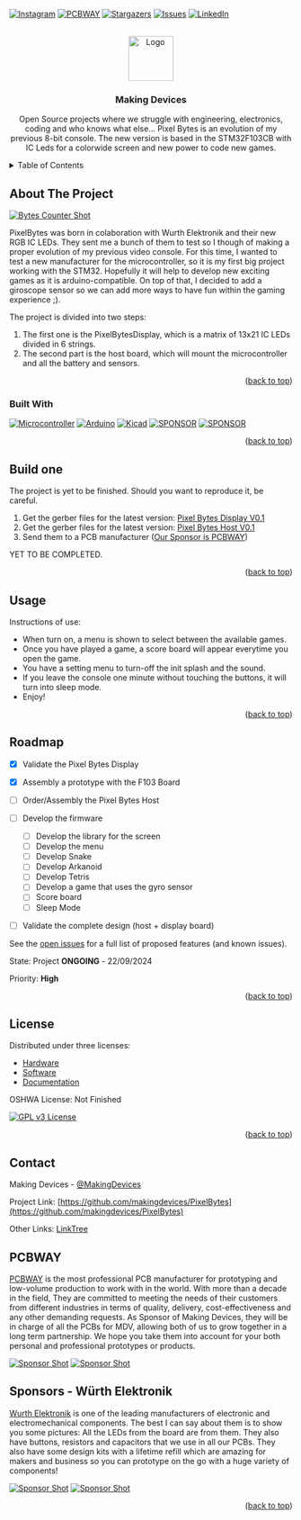 <!-- Improved compatibility of back to top link: See: https://github.com/othneildrew/Best-README-Template/pull/73 -->
<a name="readme-top"></a>
<!--
*** Thanks for checking out the Best-README-Template. If you have a suggestion
*** that would make this better, please fork the repo and create a pull request
*** or simply open an issue with the tag "enhancement".
*** Don't forget to give the project a star!
*** Thanks again! Now go create something AMAZING! :D
-->



<!-- PROJECT SHIELDS -->
<!--
*** I'm using markdown "reference style" links for readability.
*** Reference links are enclosed in brackets [ ] instead of parentheses ( ).
*** See the bottom of this document for the declaration of the reference variables
*** for contributors-url, forks-url, etc. This is an optional, concise syntax you may use.
*** https://www.markdownguide.org/basic-syntax/#reference-style-links
-->
[![Instagram][ig-shield]][ig-url]
[![PCBWAY][sponsor-shield]][sponsor-url]
[![Stargazers][stars-shield]][stars-url]
[![Issues][issues-shield]][issues-url]
[![LinkedIn][linkedin-shield]][linkedin-url]



<!-- PROJECT LOGO -->
<br />
<div align="center">
  <a href="https://makingdevices.com/links/">
    <img src="images/logo.png" alt="Logo" width="80" height="80">
  </a>

<h3 align="center">Making Devices</h3>

  <p align="center">
    Open Source projects where we struggle with engineering, electronics, coding and who knows what else... Pixel Bytes is an evolution of my previous 8-bit console. The new version is based in the STM32F103CB with IC Leds for a colorwide screen and new power to code new games. 
  </p>
</div>



<!-- TABLE OF CONTENTS -->
<details>
  <summary>Table of Contents</summary>
  <ol>
    <li>
      <a href="#about-the-project">About The Project</a>
      <ul>
        <li><a href="#built-with">Built With</a></li>
      </ul>
    </li>
    <li>
      <a href="#Build-one">Build one</a>
      <ul>
      </ul>
    </li>
    <li><a href="#usage">Usage</a></li>
    <li><a href="#roadmap">Roadmap</a></li>
    <li><a href="#license">License</a></li>
    <li><a href="#contact">Contact</a></li>
    <li><a href="#Sponsor">Sponsor</a></li>
  </ol>
</details>



<!-- ABOUT THE PROJECT -->
## About The Project

[![Bytes Counter Shot][product-screenshot]](https://makingdevices.com/)

PixelBytes was born in colaboration with Wurth Elektronik and their new RGB IC LEDs. They sent me a bunch of them to test so I though of making a proper evolution of my previous video console. For this time, I wanted to test a new manufacturer for the microcontroller, so it is my first big project working with the STM32. Hopefully it will help to develop new exciting games as it is arduino-compatible. On top of that, I decided to add a giroscope sensor so we can add more ways to have fun within the gaming experience ;). 

The project is divided into two steps: 
1. The first one is the PixelBytesDisplay, which is a matrix of 13x21 IC LEDs divided in 6 strings. 
2. The second part is the host board, which will mount the microcontroller and all the battery and sensors.

<p align="right">(<a href="#readme-top">back to top</a>)</p>

### Built With

[![Microcontroller][PIC]][PIC-url]
[![Arduino][Arduino]][Arduino-url]
[![Kicad][kicad-shield]][kicad-url]
[![SPONSOR][wurth-icon]][sponsor-url-wurth]
[![SPONSOR][sponsor-icon]][sponsor-url]

<p align="right">(<a href="#readme-top">back to top</a>)</p>

<!-- GETTING STARTED -->

## Build one
The project is yet to be finished. Should you want to reproduce it, be careful. 

1. Get the gerber files for the latest version: [Pixel Bytes Display V0.1](/Gerber/Display/pixelbytesdisplay-v0.1) 
2. Get the gerber files for the latest version: [Pixel Bytes Host V0.1](/Gerber/Host/PixelBytesHostV0.1) 
3. Send them to a PCB manufacturer ([Our Sponsor is PCBWAY][sponsor-url])

YET TO BE COMPLETED.

<p align="right">(<a href="#readme-top">back to top</a>)</p>

<!-- USAGE EXAMPLES -->
## Usage

Instructions of use:

- When turn on, a menu is shown to select between the available games.
- Once you have played a game, a score board will appear everytime you open the game.
- You have a setting menu to turn-off the init splash and the sound.
- If you leave the console one minute without touching the buttons, it will turn into sleep mode.
- Enjoy!

<p align="right">(<a href="#readme-top">back to top</a>)</p>

<!-- ROADMAP -->
## Roadmap

- [x] Validate the Pixel Bytes Display
- [x] Assembly a prototype with the F103 Board
- [ ] Order/Assembly the Pixel Bytes Host
- [ ] Develop the firmware
  - [ ] Develop the library for the screen
  - [ ] Develop the menu 
  - [ ] Develop Snake
  - [ ] Develop Arkanoid
  - [ ] Develop Tetris
  - [ ] Develop a game that uses the gyro sensor
  - [ ] Score board
  - [ ] Sleep Mode
- [ ] Validate the complete design (host + display board)


See the [open issues](https://github.com/makingdevices/PixelBytes/issues) for a full list of proposed features (and known issues).

State: Project <b>ONGOING</b> - 22/09/2024

Priority: <b>High</b>

<p align="right">(<a href="#readme-top">back to top</a>)</p>

<!-- LICENSE -->
## License

Distributed under three licenses:
- [Hardware](/License/HW_cern_ohl_s_v2.pdf)
- [Software](/License/SW_GPLv3.0.txt)
- [Documentation](/License/Documentation_CC-BY-SA-4.0.txt)

OSHWA License: Not Finished

[![GPL v3 License][license-shield]][license-url] 
<p align="right">(<a href="#readme-top">back to top</a>)</p>

<!-- CONTACT -->
## Contact

Making Devices - [@MakingDevices](https://www.instagram.com/makingdevices/)

Project Link: [https://github.com/makingdevices/PixelBytes](https://github.com/makingdevices/PixelBytes)

Other Links: [LinkTree](https://makingdevices.com/links/)

<!-- Sponsor -->
## PCBWAY

[PCBWAY](https://www.pcbway.com/?from=makingdevices) is the most professional PCB manufacturer for prototyping and low-volume production to work with in the world. With more than a decade in the field, They are committed to meeting the needs of their customers from different industries in terms of quality, delivery, cost-effectiveness and any other demanding requests. As Sponsor of Making Devices, they will be in charge of all the PCBs for MDV, allowing both of us to grow together in a long term partnership. We hope you take them into account for your both personal and professional prototypes or products.

[![Sponsor Shot][sponsor-pcb-1]][sponsor-url]
[![Sponsor Shot][sponsor-pcb-2]][sponsor-url]

## Sponsors - Würth Elektronik

[Wurth Elektronik](https://www.we-online.com/en) is one of the leading manufacturers of electronic and electromechanical components. The best I can say about them is to show you some pictures: All the LEDs from the board are from them. They also have buttons, resistors and capacitors that we use in all our PCBs. They also have some design kits with a lifetime refill which are amazing for makers and business so you can prototype on the go with a huge variety of components!

[![Sponsor Shot][sponsor-wurth-1]][sponsor-url-wurth]
[![Sponsor Shot][sponsor-wurth-3]][sponsor-url-wurth]



<p align="right">(<a href="#readme-top">back to top</a>)</p>

<!-- MARKDOWN LINKS & IMAGES -->
<!-- https://www.markdownguide.org/basic-syntax/#reference-style-links -->
[contributors-shield]: https://img.shields.io/github/contributors/makingdevices/PicBytesMicro.svg?style=for-the-badge
[contributors-url]: https://github.com/makingdevices/PicBytesMicro/graphs/contributors
[forks-shield]: https://img.shields.io/github/forks/makingdevices/PicBytesMicro.svg?style=for-the-badge
[forks-url]: https://github.com/makingdevices/PicBytesMicro/network/members
[stars-shield]: https://img.shields.io/github/stars/makingdevices/PicBytesMicro.svg?style=for-the-badge
[stars-url]: https://github.com/makingdevices/PicBytesMicro/stargazers
[issues-shield]: https://img.shields.io/github/issues/makingdevices/PicBytesMicro.svg?style=for-the-badge
[issues-url]: https://github.com/makingdevices/PicBytesMicro/issues
[license-shield]: /images/license.png
[license-url]: https://github.com/makingdevices/PicBytesMicro/tree/main/License
[linkedin-shield]: https://img.shields.io/badge/-LinkedIn-black.svg?style=for-the-badge&logo=linkedin&colorB=555
[linkedin-url]: https://www.linkedin.com/company/making-devices/
[sponsor-shield]: https://img.shields.io/badge/SPONSOR-PCBWAY-black.svg?style=for-the-badge&colorB=1200
[sponsor-url]: https://www.pcbway.com/?from=makingdevices
[sponsor-screenshot]: /images/PCB_sponsor.png
[sponsor-pcb-1]: /images/picbytesmicro_pcb1.jpg
[sponsor-pcb-2]: /images/picbytesmicro_pcb2.jpg
[sponsor-wurth-1]: /images/wurth_1.JPG
[sponsor-wurth-3]: /images/wurth_3.jpg
[sponsor-url-wurth]: https://www.we-online.com/en
[product-screenshot]: images/screenshot.jpg
[PIC]: https://img.shields.io/badge/STM32F103-0000D1?style=for-the-badge
[PIC-url]: https://www.st.com/en/microcontrollers-microprocessors/stm32f103.html
[kicad-shield]: https://img.shields.io/badge/kicad-0b03fc?style=for-the-badge&logo=kicad&logoColor=white
[kicad-url]: https://www.kicad.org/
[YT-screenshot]: images/YT_assembly.PNG
[sponsor-icon]:  https://img.shields.io/badge/-PCBWAY-black.svg?style=for-the-badge&colorB=1200
[ig-shield]: https://img.shields.io/badge/instagram-a83297?style=for-the-badge&logo=instagram&logoColor=white
[ig-url]: https://www.instagram.com/makingdevices/
[MPLAB-C]: https://img.shields.io/badge/MPLAB%20C18-DD0031?style=for-the-badge&logo=C&logoColor=white
[Arduino]: https://img.shields.io/badge/ARDUINO-00878F?style=for-the-badge&logo=arduino&logoColor=white
[wurth-icon]: https://img.shields.io/badge/Wurth%20elektronik-FF0031?style=for-the-badge&logoColor=white
[Arduino-url]: https://www.arduino.cc/
[MPLAB-C-url]: https://www.microchip.com/en-us/development-tool/SW006011
[Svelte.dev]: https://img.shields.io/badge/Svelte-4A4A55?style=for-the-badge&logo=svelte&logoColor=FF3E00
[Svelte-url]: https://svelte.dev/
[Laravel.com]: https://img.shields.io/badge/Laravel-FF2D20?style=for-the-badge&logo=laravel&logoColor=white
[Laravel-url]: https://laravel.com
[Bootstrap.com]: https://img.shields.io/badge/Bootstrap-563D7C?style=for-the-badge&logo=bootstrap&logoColor=white
[Bootstrap-url]: https://getbootstrap.com
[JQuery.com]: https://img.shields.io/badge/jQuery-0769AD?style=for-the-badge&logo=jquery&logoColor=white
[JQuery-url]: https://jquery.com 
